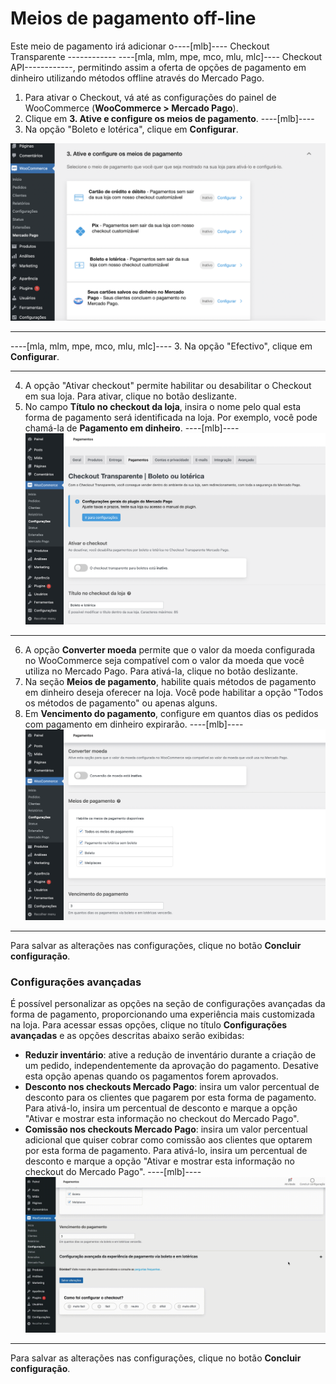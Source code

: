 # Meios de pagamento off-line

Este meio de pagamento irá adicionar o----[mlb]---- Checkout Transparente ------------ ----[mla, mlm, mpe, mco, mlu, mlc]---- Checkout API------------, permitindo assim a oferta de opções de pagamento em dinheiro utilizando métodos offline através do Mercado Pago.

1. Para ativar o Checkout, vá até as configurações do painel de WooCommerce (**WooCommerce > Mercado Pago**).
2. Clique em **3. Ative e configure os meios de pagamento**.
----[mlb]----
3. Na opção "Boleto e lotérica", clique em **Configurar**.

![Active and configure](/images/woocomerce/cho-pro-active-configure-pt.png)

------------
----[mla, mlm, mpe, mco, mlu, mlc]----
3. Na opção "Efectivo", clique em **Configurar**.

------------
4. A opção "Ativar checkout" permite habilitar ou desabilitar o Checkout em sua loja. Para ativar, clique no botão deslizante.
5. No campo **Título no checkout da loja**, insira o nome pelo qual esta forma de pagamento será identificada na loja. Por exemplo, você pode chamá-la de **Pagamento em dinheiro**.
----[mlb]----
![Active and title](/images/woocomerce/api-active-boleto-pt-br.png)

------------
6. A opção **Converter moeda** permite que o valor da moeda configurada no WooCommerce seja compatível com o valor da moeda que você utiliza no Mercado Pago. Para ativá-la, clique no botão deslizante.
7. Na seção **Meios de pagamento**, habilite quais métodos de pagamento em dinheiro deseja oferecer na loja. Você pode habilitar a opção "Todos os métodos de pagamento" ou apenas alguns.
8. Em **Vencimento do pagamento**, configure em quantos dias os pedidos com pagamento em dinheiro expirarão.
----[mlb]----
![Convert and payments methods](/images/woocomerce/api-convert-and-payments-methods-boleto-pt-br.png)

------------
Para salvar as alterações nas configurações, clique no botão **Concluir configuração**.

### Configurações avançadas

É possível personalizar as opções na seção de configurações avançadas da forma de pagamento, proporcionando uma experiência mais customizada na loja. Para acessar essas opções, clique no título **Configurações avançadas** e as opções descritas abaixo serão exibidas:

- **Reduzir inventário**: ative a redução de inventário durante a criação de um pedido, independentemente da aprovação do pagamento. Desative esta opção apenas quando os pagamentos forem aprovados.
- **Desconto nos checkouts Mercado Pago**: insira um valor percentual de desconto para os clientes que pagarem por esta forma de pagamento. Para ativá-lo, insira um percentual de desconto e marque a opção "Ativar e mostrar esta informação no checkout do Mercado Pago".
- **Comissão nos checkouts Mercado Pago**: insira um valor percentual adicional que quiser cobrar como comissão aos clientes que optarem por esta forma de pagamento. Para ativá-lo, insira um percentual de desconto e marque a opção "Ativar e mostrar esta informação no checkout do Mercado Pago".
----[mlb]----
![Advanced settings](/images/woocomerce/advanced-settings-boleto-pt-br.gif)

------------
Para salvar as alterações nas configurações, clique no botão **Concluir configuração**.